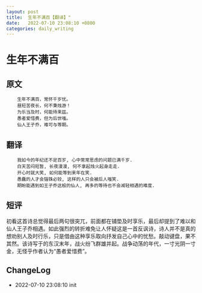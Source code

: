 ```yaml
---
layout: post
title:  生年不满百【翻译】"
date:   2022-07-10 23:08:10 +0800
categories: daily_writing
---
```

# 生年不满百

## 	原文
		生年不满百，常怀千岁忧。
		昼短苦夜长，何不秉烛游！
		为乐当及时，何能待来兹。
		愚者爱惜费，但为后世嗤。
		仙人王子乔，难可与等期。

##	翻译
		我如今的年纪还不足百岁, 心中常常思虑的问题已满千岁.
		白天苦闷短暂, 长夜漫漫, 何不拿起烛火起身走走.
		开心时就大笑, 如何能等到来年在笑.
		愚蠢的人才会锱铢必较, 这样的人只会被后人嗤笑.
		期盼能遇到如王子乔这般的仙人, 再多的等待也不会减轻相遇的难度.
        
## 短评
初看这首诗总觉得最后两句很突兀，前面都在铺垫及时享乐，最后却提到了难以和仙人王子乔相遇。如此强烈的转折难免让人怀疑这是一首反讽诗，诗人并不是真的想劝别人及时行乐，只是借由这种享乐取向抒发自己心中的忧愁。敲动键盘，果不其然。该诗写于的东汉末年，战火纷飞群雄并起。战争动荡的年代，一寸光阴一寸金，无怪乎作者认为“愚者爱惜费”。

## ChangeLog
- 2022-07-10 23:08:10 init